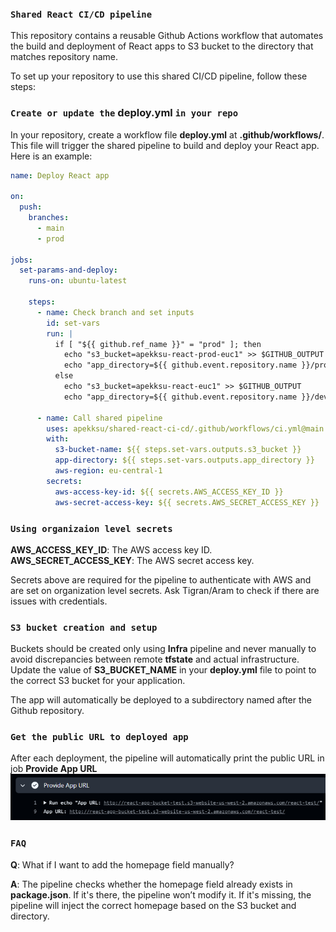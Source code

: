 ### `Shared React CI/CD pipeline`
This repository contains a reusable Github Actions workflow that automates the build and deployment of React apps to S3 bucket to the directory that matches repository name. 

To set up your repository to use this shared CI/CD pipeline, follow these steps:

### `Create or update the` **deploy.yml** `in your repo`
In your repository, create a workflow file **deploy.yml** at **.github/workflows/**. This file will trigger the shared pipeline to build and deploy your React app. Here is an example:

```yaml
name: Deploy React app

on:
  push:
    branches:
      - main
      - prod

jobs:
  set-params-and-deploy:
    runs-on: ubuntu-latest

    steps:
      - name: Check branch and set inputs
        id: set-vars
        run: |
          if [ "${{ github.ref_name }}" = "prod" ]; then
            echo "s3_bucket=apekksu-react-prod-euc1" >> $GITHUB_OUTPUT
            echo "app_directory=${{ github.event.repository.name }}/prod" >> $GITHUB_OUTPUT
          else
            echo "s3_bucket=apekksu-react-euc1" >> $GITHUB_OUTPUT
            echo "app_directory=${{ github.event.repository.name }}/dev" >> $GITHUB_OUTPUT

      - name: Call shared pipeline
        uses: apekksu/shared-react-ci-cd/.github/workflows/ci.yml@main
        with:
          s3-bucket-name: ${{ steps.set-vars.outputs.s3_bucket }}
          app-directory: ${{ steps.set-vars.outputs.app_directory }}
          aws-region: eu-central-1
        secrets:
          aws-access-key-id: ${{ secrets.AWS_ACCESS_KEY_ID }}
          aws-secret-access-key: ${{ secrets.AWS_SECRET_ACCESS_KEY }}

```

### `Using organizaion level secrets`
**AWS_ACCESS_KEY_ID**: The AWS access key ID.
**AWS_SECRET_ACCESS_KEY**: The AWS secret access key.

Secrets above are required for the pipeline to authenticate with AWS and are set on organization level secrets. Ask Tigran/Aram to check if there are issues with credentials.

### `S3 bucket creation and setup`
Buckets should be created only using **Infra** pipeline and never manually to avoid discrepancies between remote **tfstate** and actual infrastructure.
Update the value of **S3_BUCKET_NAME** in your **deploy.yml** file to point to the correct S3 bucket for your application.

The app will automatically be deployed to a subdirectory named after the Github repository. 

### `Get the public URL to deployed app`
After each deployment, the pipeline will automatically print the public URL in job **Provide App URL**
![](./assets/app-url.png)


### `FAQ`
**Q**: What if I want to add the homepage field manually?

**A**: The pipeline checks whether the homepage field already exists in **package.json**. If it's there, the pipeline won’t modify it. If it's missing, the pipeline will inject the correct homepage based on the S3 bucket and directory.
